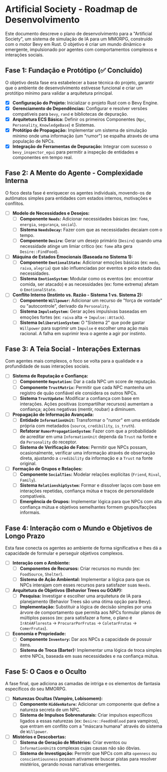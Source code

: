 # Artificial Society - Roadmap de Desenvolvimento

Este documento descreve o plano de desenvolvimento para a "Artificial Society", um sistema de simulação de IA para um MMORPG, construído com o motor Bevy em Rust. O objetivo é criar um mundo dinâmico e emergente, impulsionado por agentes com comportamentos complexos e interações sociais.

## Fase 1: Fundação e Protótipo (✅ Concluído)

O objetivo desta fase era estabelecer a base técnica do projeto, garantir que o ambiente de desenvolvimento estivesse funcional e criar um protótipo mínimo para validar a arquitetura principal.

-   [x] **Configuração do Projeto:** Inicializar o projeto Rust com o Bevy Engine.
-   [x] **Gerenciamento de Dependências:** Configurar e resolver versões compatíveis para `bevy`, `rand` e bibliotecas de depuração.
-   [x] **Arquitetura ECS Básica:** Definir os primeiros Componentes (`Npc`, `Personality`, `KnowledgeBase`) e Sistemas.
-   [x] **Protótipo de Propagação:** Implementar um sistema de simulação mínimo onde uma informação (um "rumor") se espalha através de uma população de NPCs.
-   [x] **Integração de Ferramentas de Depuração:** Integrar com sucesso o `bevy_inspector_egui` para permitir a inspeção de entidades e componentes em tempo real.

## Fase 2: A Mente do Agente - Complexidade Interna

O foco desta fase é enriquecer os agentes individuais, movendo-os de autômatos simples para entidades com estados internos, motivações e conflitos.

-   [ ] **Modelo de Necessidades e Desejos:**
    -   [ ] **Componente `Needs`:** Adicionar necessidades básicas (ex: `fome`, `energia`, `segurança`, `social`).
    -   [ ] **Sistema `NeedsDecay`:** Fazer com que as necessidades decaiam com o tempo.
    -   [ ] **Componente `Desire`:** Gerar um desejo primário (`Desire`) quando uma necessidade atinge um limiar crítico (ex: `fome` alta gera `Desire::FindFood`).
-   [ ] **Máquina de Estados Emocionais (Baseada no Sistema 1):**
    -   [ ] **Componente `EmotionalState`:** Adicionar emoções básicas (ex: `medo`, `raiva`, `alegria`) que são influenciadas por eventos e pelo estado das necessidades.
    -   [ ] **Sistema `EmotionSystem`:** Modular como os eventos (ex: encontrar comida, ser atacado) e as necessidades (ex: fome extrema) afetam o `EmotionalState`.
-   [ ] **Conflito Interno (Instinto vs. Razão - Sistema 1 vs. Sistema 2):**
    -   [ ] **Componente `Willpower`:** Adicionar um recurso de "força de vontade" ou "autocontrole", derivado da `Personality`.
    -   [ ] **Sistema `ImpulseSystem`:** Gerar ações impulsivas baseadas em emoções fortes (ex: `raiva` alta -> `Impulse::Attack`).
    -   [ ] **Sistema `DeliberationSystem`:** O "Sistema 2" que pode gastar `Willpower` para suprimir um `Impulse` e escolher uma ação mais racional. A falha em suprimir leva o agente a agir por instinto.

## Fase 3: A Teia Social - Interações Externas

Com agentes mais complexos, o foco se volta para a qualidade e a profundidade de suas interações sociais.

-   [ ] **Sistema de Reputação e Confiança:**
    -   [ ] **Componente `Reputation`:** Dar a cada NPC um score de reputação.
    -   [ ] **Componente `TrustMatrix`:** Permitir que cada NPC mantenha um registro de quão confiável ele considera os outros NPCs.
    -   [ ] **Sistema `TrustUpdate`:** Modificar a confiança com base em interações. Ações positivas (compartilhar recursos) aumentam a confiança; ações negativas (mentir, roubar) a diminuem.
-   [ ] **Propagação de Informação Avançada:**
    -   [ ] **Entidade `InformationUnit`:** Transformar o "rumor" em uma entidade própria com metadados (`source`, `credibility`, `is_truth`).
    -   [ ] **Refatorar `RumorPropagationSystem`:** Fazer com que a probabilidade de acreditar em uma `InformationUnit` dependa da `Trust` na fonte e da `Personality` do receptor.
    -   [ ] **Sistema de Verificação de Fatos:** Permitir que NPCs possam, ocasionalmente, verificar uma informação através de observação direta, ajustando a `credibility` da informação e a `Trust` na fonte original.
-   [ ] **Formação de Grupos e Relações:**
    -   [ ] **Componente `SocialTies`:** Modelar relações explícitas (`Friend`, `Rival`, `Family`).
    -   [ ] **Sistema `RelationshipSystem`:** Formar e dissolver laços com base em interações repetidas, confiança mútua e traços de personalidade compatíveis.
    -   [ ] **Emergência de Grupos:** Implementar lógica para que NPCs com alta confiança mútua e objetivos semelhantes formem grupos/facções informais.

## Fase 4: Interação com o Mundo e Objetivos de Longo Prazo

Esta fase conecta os agentes ao ambiente de forma significativa e lhes dá a capacidade de formular e perseguir objetivos complexos.

-   [ ] **Interação com o Ambiente:**
    -   [ ] **Componentes de Recursos:** Criar recursos no mundo (ex: `FoodSource`, `Shelter`).
    -   [ ] **Sistema de Ação Ambiental:** Implementar a lógica para que os NPCs interajam com esses recursos para satisfazer suas `Needs`.
-   [ ] **Arquitetura de Objetivos (Behavior Trees ou GOAP):**
    -   [ ] **Pesquisa:** Investigar e escolher uma arquitetura de IA para planejamento (Behavior Trees são uma ótima opção para Bevy).
    -   [ ] **Implementação:** Substituir a lógica de decisão simples por uma árvore de comportamento que permita aos NPCs formular planos de múltiplos passos (ex: para satisfazer a fome, o plano é `IrAtéAFloresta` -> `ProcurarPorFrutas` -> `ColetarFrutas` -> `ComerFrutas`).
-   [ ] **Economia e Propriedade:**
    -   [ ] **Componente `Inventory`:** Dar aos NPCs a capacidade de possuir itens.
    -   [ ] **Sistema de Troca (Barter):** Implementar uma lógica de troca simples entre NPCs, baseada em suas necessidades e na confiança mútua.

## Fase 5: O Caos e o Oculto

A fase final, que adiciona as camadas de intriga e os elementos de fantasia específicos do seu MMORPG.

-   [ ] **Naturezas Ocultas (Vampiro, Lobisomem):**
    -   [ ] **Componente `HiddenNature`:** Adicionar um componente que define a natureza secreta de um NPC.
    -   [ ] **Sistema de Impulsos Sobrenaturais:** Criar impulsos específicos ligados a essas naturezas (ex: `Desire::FeedOnBlood` para vampiros), que entram em conflito com a "máscara humana" através do sistema de `Willpower`.
-   [ ] **Mistérios e Descobertas:**
    -   [ ] **Sistema de Geração de Mistérios:** Criar eventos ou `InformationUnit`s complexas cujas causas não são óbvias.
    -   [ ] **Sistema de Investigação:** Permitir que NPCs com alta `openness` ou `conscientiousness` possam ativamente buscar pistas para resolver mistérios, gerando novas narrativas emergentes.
